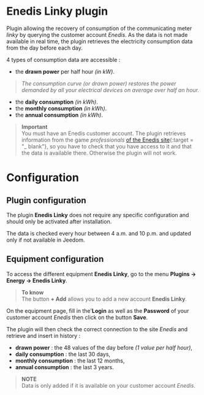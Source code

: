 # Enedis Linky plugin

Plugin allowing the recovery of consumption of the communicating meter *linky* by querying the customer account *Enedis*. As the data is not made available in real time, the plugin retrieves the electricity consumption data from the day before each day.

4 types of consumption data are accessible :
- the **drawn power** per half hour *(in kW)*.
>*The consumption curve *(or drawn power)* restores the power demanded by all your electrical devices on average over half an hour.*

- the **daily consumption** *(in kWh)*.
- the **monthly consumption** *(in kWh)*.
- the **annual consumption** *(in kWh)*.

>**Important**      
>You must have an Enedis customer account. The plugin retrieves information from the game *professionals* [of the Enedis site](https://espace-client-connexion.enedis.fr/auth/XUI/#login/&realm=particuliers&goto=https://espace-client-particuliers.enedis.fr%2Fgroup%2Fespace-particuliers%2Faccueil){:target = "\_ blank"}, so you have to check that you have access to it and that the data is available there. Otherwise the plugin will not work.

# Configuration

## Plugin configuration

The plugin **Enedis Linky** does not require any specific configuration and should only be activated after installation.

The data is checked every hour between 4 a.m. and 10 p.m. and updated only if not available in Jeedom.

## Equipment configuration

To access the different equipment **Enedis Linky**, go to the menu **Plugins → Energy → Enedis Linky**.

> **To know**    
> The button **+ Add** allows you to add a new account **Enedis Linky**.

On the equipment page, fill in the'**Login** as well as the **Password** of your customer account *Enedis* then click on the button **Save**.

The plugin will then check the correct connection to the site *Enedis* and retrieve and insert in history :
- **drawn power** : the 48 values of the day before *(1 value per half hour)*,
- **daily consumption** : the last 30 days,
- **monthly consumption** : the last 12 months,
- **annual consumption** : the last 3 years.

>**NOTE**     
>Data is only added if it is available on your customer account *Enedis*.
